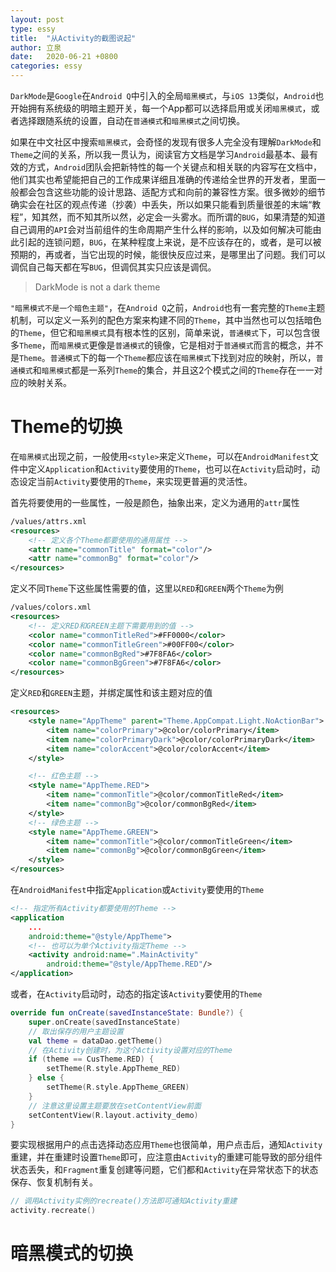 ```yaml
---
layout: post
type: essy
title:  "从Activity的截图说起"
author: 立泉
date:   2020-06-21 +0800
categories: essy
---
```


`DarkMode`是`Google`在`Android Q`中引入的全局`暗黑模式`，与`iOS 13`类似，`Android`也开始拥有系统级的明暗主题开关，每一个App都可以选择启用或关闭`暗黑模式`，或者选择跟随系统的设置，自动在`普通模式`和`暗黑模式`之间切换。

如果在中文社区中搜索`暗黑模式`，会奇怪的发现有很多人完全没有理解`DarkMode`和`Theme`之间的关系，所以我一贯认为，阅读官方文档是学习`Android`最基本、最有效的方式，`Android`团队会把新特性的每一个关键点和相关联的内容写在文档中，他们其实也希望能把自己的工作成果详细且准确的传递给全世界的开发者，里面一般都会包含这些功能的设计思路、适配方式和向前的兼容性方案。很多微妙的细节确实会在社区的观点传递（抄袭）中丢失，所以如果只能看到质量很差的末端“教程”，知其然，而不知其所以然，必定会一头雾水。而所谓的`BUG`，如果清楚的知道自己调用的`API`会对当前组件的生命周期产生什么样的影响，以及如何解决可能由此引起的连锁问题，`BUG`，在某种程度上来说，是不应该存在的，或者，是可以被预期的，再或者，当它出现的时候，能很快反应过来，是哪里出了问题。我们可以调侃自己每天都在写`BUG`，但调侃其实只应该是调侃。

> DarkMode is not a dark theme

`"暗黑模式不是一个暗色主题"`，在`Android Q`之前，`Android`也有一套完整的`Theme`主题机制，可以定义一系列的配色方案来构建不同的`Theme`，其中当然也可以包括暗色的`Theme`，但它和`暗黑模式`具有根本性的区别，简单来说，`普通模式`下，可以包含很多`Theme`，而`暗黑模式`更像是`普通模式`的镜像，它是相对于`普通模式`而言的概念，并不是`Theme`。`普通模式`下的每一个`Theme`都应该在`暗黑模式`下找到对应的映射，所以，`普通模式`和`暗黑模式`都是一系列`Theme`的集合，并且这2个模式之间的`Theme`存在一一对应的映射关系。

# Theme的切换

在`暗黑模式`出现之前，一般使用`<style>`来定义`Theme`，可以在`AndroidManifest`文件中定义`Application`和`Activity`要使用的`Theme`，也可以在`Activity`启动时，动态设定当前`Activity`要使用的`Theme`，来实现更普遍的灵活性。

首先将要使用的一些属性，一般是颜色，抽象出来，定义为通用的`attr`属性

```xml
/values/attrs.xml
<resources>
    <!-- 定义各个Theme都要使用的通用属性 -->
    <attr name="commonTitle" format="color"/>
    <attr name="commonBg" format="color"/>
</resources>
```

定义不同`Theme`下这些属性需要的值，这里以`RED`和`GREEN`两个`Theme`为例

```xml
/values/colors.xml
<resources>
    <!-- 定义RED和GREEN主题下需要用到的值 -->
    <color name="commonTitleRed">#FF0000</color>
    <color name="commonTitleGreen">#00FF00</color>
    <color name="commonBgRed">#7F8FA6</color>
    <color name="commonBgGreen">#7F8FA6</color>
</resources>
```

定义`RED`和`GREEN`主题，并绑定属性和该主题对应的值

```xml
<resources>
    <style name="AppTheme" parent="Theme.AppCompat.Light.NoActionBar">
        <item name="colorPrimary">@color/colorPrimary</item>
        <item name="colorPrimaryDark">@color/colorPrimaryDark</item>
        <item name="colorAccent">@color/colorAccent</item>
    </style>

    <!-- 红色主题 -->
    <style name="AppTheme.RED">
        <item name="commonTitle">@color/commonTitleRed</item>
        <item name="commonBg">@color/commonBgRed</item>
    </style>
    <!-- 绿色主题 -->
    <style name="AppTheme.GREEN">
        <item name="commonTitle">@color/commonTitleGreen</item>
        <item name="commonBg">@color/commonBgGreen</item>
    </style>
</resources>
```

在`AndroidManifest`中指定`Application`或`Activity`要使用的`Theme`

```xml
<!-- 指定所有Activity都要使用的Theme -->
<application
    ...
    android:theme="@style/AppTheme">
    <!-- 也可以为单个Activity指定Theme -->
    <activity android:name=".MainActivity"
        android:theme="@style/AppTheme.RED"/>
</application>
```

或者，在`Activity`启动时，动态的指定该`Activity`要使用的`Theme`

```kotlin
override fun onCreate(savedInstanceState: Bundle?) {
    super.onCreate(savedInstanceState)
    // 取出保存的用户主题设置
    val theme = dataDao.getTheme()
    // 在Activity创建时，为这个Activity设置对应的Theme
    if (theme == CusTheme.RED) {
        setTheme(R.style.AppTheme_RED)
    } else {
        setTheme(R.style.AppTheme_GREEN)
    }
    // 注意这里设置主题要放在setContentView前面
    setContentView(R.layout.activity_demo)
}
```

要实现根据用户的点击选择动态应用`Theme`也很简单，用户点击后，通知`Activity`重建，并在重建时设置`Theme`即可，应注意由`Activity`的重建可能导致的部分组件状态丢失，和`Fragment`重复创建等问题，它们都和`Activity`在异常状态下的状态保存、恢复机制有关。

```kotlin
// 调用Activity实例的recreate()方法即可通知Activity重建
activity.recreate()
```

# 暗黑模式的切换

